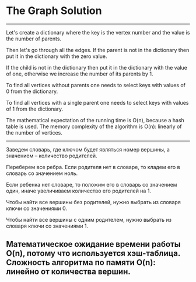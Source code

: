 ﻿# The Graph Solution
----
Let's create a dictionary where the key is the vertex number and the value is the number of parents. 

Then let's go through all the edges.
If the parent is not in the dictionary then put it in the dictionary with the zero value. 

If the child is not in the dictionary then put it in the dictionary with the value of one, otherwise we increase the number of its parents by 1.

To find all vertices without parents one needs to select keys with values of 0 from the dictionary.

To find all vertices with a single parent one needs to select keys with values of 1 from the dictionary.

The mathematical expectation of the running time is O(n), because a hash table is used.
The memory complexity of the algorithm is O(n): linearly of the number of vertices.


----

Заведем словарь, где ключом будет являться номер вершины, а значением – количество родителей. 

Переберем все ребра. Если родителя нет в словаре, то кладем его в словарь со значением ноль.

Если ребенка нет словаре, то положим его в словарь со значением один, иначе увеличиваем количество его родителей на 1.

Чтобы найти все вершины без родителей, нужно выбрать из словаря ключи со значениями 0.

Чтобы найти все вершины с одним родителем, нужно выбрать из словаря ключи со значениями 1.

Математическое ожидание времени работы O(n), потому что используется хэш-таблица.
Сложность алгоритма по памяти O(n): линейно от количества вершин.
----
